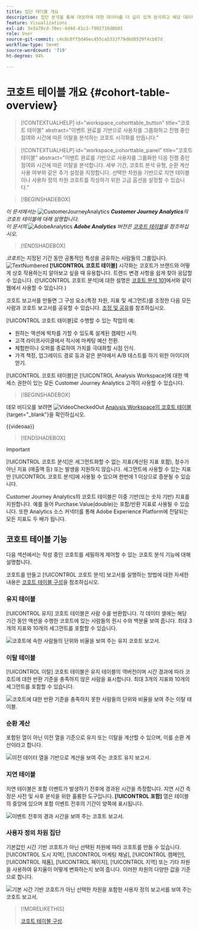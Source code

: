 ```yaml
---
title: 집단 테이블 개요
description: 집단 분석을 통해 대상자에 대한 데이터를 더 깊이 있게 분석하고 해당 데이터를 관련 그룹으로 나누는 방법에 대해 알아봅니다. Analysis Workspace에서 집단 분석을 사용합니다.
feature: Visualizations
exl-id: 3e3a70cd-70ec-4d4d-81c3-7902716d0b01
role: User
source-git-commit: c4c8c0ff5d46ec455ca5333f79d6d8529f4cb87d
workflow-type: tm+mt
source-wordcount: '719'
ht-degree: 94%

---
```


# 코호트 테이블 개요 {#cohort-table-overview}

<!-- markdownlint-disable MD034 -->

>[!CONTEXTUALHELP]
>id="workspace_cohorttable_button"
>title="코호트 테이블"
>abstract="이벤트 완료를 기반으로 사용자를 그룹화하고 진행 중인 참여와 시간에 따른 이탈을 분석하는 코호트 시각화를 만듭니다."

<!-- markdownlint-enable MD034 -->

<!-- markdownlint-disable MD034 -->

>[!CONTEXTUALHELP]
>id="workspace_cohorttable_panel"
>title="코호트 테이블"
>abstract="이벤트 완료를 기반으로 사용자를 그룹화한 다음 진행 중인 참여와 시간에 따른 이탈을 분석합니다. 세부 기간, 코호트 분석 유형, 순환 계산 사용 여부와 같은 추가 설정을 지정합니다. 선택한 차원을 기반으로 지연 테이블이나 사용자 정의 차원 코호트를 작성하기 위한 고급 옵션을 설정할 수 있습니다."

<!-- markdownlint-enable MD034 -->


>[!BEGINSHADEBOX]

_이 문서에서는_ ![CustomerJourneyAnalytics](/help/assets/icons/CustomerJourneyAnalytics.svg) _**Customer Journey Analytics**&#x200B;의 코호트 테이블에 대해 설명합니다._<br/>_이 문서의_ ![AdobeAnalytics](/help/assets/icons/AdobeAnalytics.svg) _**Adobe Analytics** 버전은 [코호트 테이블](https://experienceleague.adobe.com/ko/docs/analytics/analyze/analysis-workspace/visualizations/cohort-table/cohort-analysis)을 참조하십시오._

>[!ENDSHADEBOX]


*코호트*&#x200B;는 지정된 기간 동안 공통적인 특성을 공유하는 사람들의 그룹입니다. ![TextNumbered](/help/assets/icons/TextNumbered.svg) **[!UICONTROL 코호트 테이블]** 시각화는 코호트가 브랜드와 어떻게 상호 작용하는지 알아보고 싶을 때 유용합니다. 트렌드 변경 사항을 쉽게 찾아 응답할 수 있습니다. ([!UICONTROL 코호트 분석]에 대한 설명은 [코호트 분석 101](https://ko.wikipedia.org/wiki/Cohort_analysis)에서와 같이 웹에서 사용할 수 있습니다.)

코호트 보고서를 만들면 그 구성 요소(특정 차원, 지표 및 세그먼트)를 조정한 다음 모든 사람과 코호트 보고서를 공유할 수 있습니다. [조정 및 공유](/help/analysis-workspace/curate-share/curate.md)를 참조하십시오.

[!UICONTROL 코호트 테이블]로 수행할 수 있는 작업의 예:

* 원하는 액션에 박차를 가할 수 있도록 설계된 캠페인 시작.
* 고객 라이프사이클에서 적시에 마케팅 예산 전환.
* 체험판이나 오퍼를 종료하여 가치를 극대화할 시점 인식.
* 가격 책정, 업그레이드 경로 등과 같은 분야에서 A/B 테스트를 하기 위한 아이디어 얻기.

[!UICONTROL 코호트 테이블]은 [!UICONTROL Analysis Workspace]에 대한 액세스 권한이 있는 모든 Customer Journey Analytics 고객이 사용할 수 있습니다.


>[!BEGINSHADEBOX]

데모 비디오를 보려면 ![VideoCheckedOut](/help/assets/icons/VideoCheckedOut.svg) [Analysis Workspace의 코호트 테이블](https://video.tv.adobe.com/v/23990/?quality=12&learn=on){target="_blank"}을 확인하십시오.

{{videoaa}}

>[!ENDSHADEBOX]


>[!IMPORTANT]
>
>[!UICONTROL 코호트 분석]은 세그먼트화할 수 없는 지표(계산된 지표 포함), 정수가 아닌 지표 (매출액 등) 또는 발생을 지원하지 않습니다. 세그먼트에 사용할 수 있는 지표만 [!UICONTROL 코호트 분석]에 사용될 수 있으며 한번에 1 이상으로 증분될 수 있습니다.

Customer Journey Analytics의 코호트 테이블은 이중 기반(또는 숫자 기반) 지표를 지원합니다. 예를 들어 Purchase.Value(double)는 포함/반환 지표로 사용될 수 있습니다. 또한 Analytics 소스 커넥터를 통해 Adobe Experience Platform에 전달되는 모든 지표도 두 배가 됩니다.

## 코호트 테이블 기능

다음 섹션에서는 작성 중인 코호트를 세밀하게 제어할 수 있는 코호트 분석 기능에 대해 설명합니다.

코호트를 만들고 [!UICONTROL 코호트 분석] 보고서를 실행하는 방법에 대한 자세한 내용은 [코호트 테이블 구성](/help/analysis-workspace/visualizations/cohort-table/t-cohort.md)을 참조하십시오.

### 유지 테이블

[!UICONTROL 유지] 코호트 테이블은 사람 수를 반환합니다. 각 데이터 셀에는 해당 기간 동안 액션을 수행한 코호트에 있는 사람들의 원시 수와 백분율 보여 줍니다. 최대 3개의 지표와 10개의 세그먼트를 포함할 수 있습니다.

![코호트에 속한 사람들의 단위와 비율을 보여 주는 유지 코호트 보고서.](assets/retention-report.png)

### 이탈 테이블

[!UICONTROL 이탈] 코호트 테이블은 유지 테이블의 역버전이며 시간 경과에 따라 코호트에 대한 반환 기준을 충족하지 않은 사람을 표시합니다. 최대 3개의 지표와 10개의 세그먼트를 포함할 수 있습니다.

![코호트에 대한 반환 기준을 충족하지 못한 사람들의 단위와 비율을 보여 주는 이탈 테이블.](assets/churn-report.png)

### 순환 계산

포함된 열이 아닌 이전 열을 기준으로 유지 또는 이탈을 계산할 수 있으며, 이를 순환 계산이라고 합니다.

![이전 데이터 열을 기반으로 계산을 보여 주는 코호트 유지 보고서.](assets/retention-report-rolling.png)

### 지연 테이블

지연 테이블은 포함 이벤트가 발생하기 전후에 경과된 시간을 측정합니다. 지연 시간 측정은 사전 및 사후 분석을 위한 훌륭한 도구입니다. **[!UICONTROL 포함]** 열은 테이블의 중앙에 있으며 포함 이벤트 전후의 기간이 양쪽에 표시됩니다.

![이벤트 전후의 경과 시간을 보여 주는 코호트 보고서.](assets/retention-report-latency.png)

### 사용자 정의 차원 집단

기본값인 시간 기반 코호트가 아닌 선택된 차원에 따라 코호트를 만들 수 있습니다. [!UICONTROL 도시 지역], [!UICONTROL 마케팅 채널], [!UICONTROL 캠페인], [!UICONTROL 제품], [!UICONTROL 페이지], [!UICONTROL 지역] 또는 기타 차원을 사용하여 유지율이 어떻게 변화하는지 보여 줍니다. 이러한 차원의 다양한 값을 기준으로 합니다.

![기본 시간 기반 코호트가 아닌 선택한 차원을 포함한 사용자 정의 보고서를 보여 주는 코호트 보고서.](assets/retention-dimensions.png)

>[!MORELIKETHIS]
>
>[코호트 테이블 구성](/help/analysis-workspace/visualizations/cohort-table/t-cohort.md).
>

